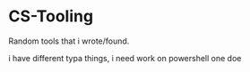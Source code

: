 # CS-Tooling
Random tools that i wrote/found.

i have different typa things, i need work on powershell one doe
